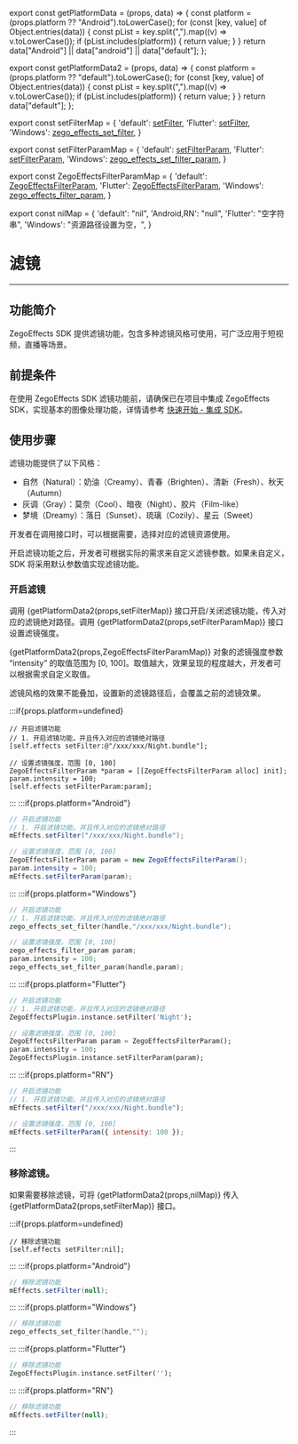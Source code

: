 export const getPlatformData = (props, data) => {
    const platform = (props.platform ?? "Android").toLowerCase();
    for (const [key, value] of Object.entries(data)) {
        const pList = key.split(",").map((v) => v.toLowerCase());
        if (pList.includes(platform)) {
            return value;
        }
    }
    return data["Android"] || data["android"] || data["default"];
};

export const getPlatformData2 = (props, data) => {
    const platform = (props.platform ?? "default").toLowerCase();
    for (const [key, value] of Object.entries(data)) {
        const pList = key.split(",").map((v) => v.toLowerCase());
        if (pList.includes(platform)) {
            return value;
        }
    }
    return data["default"];
};

export const setFilterMap = {
    'default': <a href="@setFilter" target='_blank'>setFilter</a>,
    'Flutter': <a href="https://doc-zh.zego.im/unique-api/ai-effects-sdk/zh/dart_flutter/zego_effects_plugin/ZegoEffectsPlugin/setFilter.html" target='_blank'>setFilter</a>,
    'Windows': <a href="@zego_effects_set_filter" target='_blank'>zego_effects_set_filter</a>,
}

export const setFilterParamMap = {
    'default': <a href="@setFilterParam" target='_blank'>setFilterParam</a>,
    'Flutter': <a href="https://doc-zh.zego.im/unique-api/ai-effects-sdk/zh/dart_flutter/zego_effects_plugin/ZegoEffectsPlugin/setFilterParam.html" target='_blank'>setFilterParam</a>,
    'Windows': <a href="@zego_effects_set_filter_param" target='_blank'>zego_effects_set_filter_param</a>,
}


export const ZegoEffectsFilterParamMap = {
    'default': <a href="@-ZegoEffectsFilterParam" target='_blank'>ZegoEffectsFilterParam</a>,
    'Flutter': <a href="https://doc-zh.zego.im/unique-api/ai-effects-sdk/zh/dart_flutter/zego_effects_defines/ZegoEffectsFilterParam-class.html" target='_blank'>ZegoEffectsFilterParam</a>,
    'Windows': <a href="@zego_effects_filter_param" target='_blank'>zego_effects_filter_param</a>,
}

export const nilMap = {
    'default': "nil",
    'Android,RN': "null",
    'Flutter': "空字符串",
    'Windows': "资源路径设置为空，",
}

# 滤镜

- - -

## 功能简介

ZegoEffects SDK 提供滤镜功能，包含多种滤镜风格可使用，可广泛应用于短视频，直播等场景。

## 前提条件

在使用 ZegoEffects SDK 滤镜功能前，请确保已在项目中集成 ZegoEffects SDK，实现基本的图像处理功能，详情请参考 [快速开始 - 集成 SDK](/ai-effects-macos-objc/quick-starts/import-the-sdk)。

## 使用步骤

滤镜功能提供了以下风格：
- 自然（Natural）：奶油（Creamy）、青春（Brighten）、清新（Fresh）、秋天（Autumn）
- 灰调（Gray）：莫奈（Cool）、暗夜（Night）、胶片（Film-like）
- 梦境（Dreamy）：落日（Sunset）、琉璃（Cozily）、星云（Sweet）

开发者在调用接口时，可以根据需要，选择对应的滤镜资源使用。

开启滤镜功能之后，开发者可根据实际的需求来自定义滤镜参数。如果未自定义，SDK 将采用默认参数值实现滤镜功能。


### 开启滤镜

调用 {getPlatformData2(props,setFilterMap)} 接口开启/关闭滤镜功能，传入对应的滤镜绝对路径。调用 {getPlatformData2(props,setFilterParamMap)} 接口设置滤镜强度。

{getPlatformData2(props,ZegoEffectsFilterParamMap)} 对象的滤镜强度参数 “intensity” 的取值范围为 [0, 100]。取值越大，效果呈现的程度越大，开发者可以根据需求自定义取值。

<Warning title="注意">
滤镜风格的效果不能叠加，设置新的滤镜路径后，会覆盖之前的滤镜效果。
</Warning>

:::if{props.platform=undefined}
```objc
// 开启滤镜功能
// 1. 开启滤镜功能，并且传入对应的滤镜绝对路径
[self.effects setFilter:@"/xxx/xxx/Night.bundle"];

// 设置滤镜强度，范围 [0, 100]
ZegoEffectsFilterParam *param = [[ZegoEffectsFilterParam alloc] init];
param.intensity = 100;
[self.effects setFilterParam:param];
```
:::
:::if{props.platform="Android"}
```java
// 开启滤镜功能
// 1. 开启滤镜功能，并且传入对应的滤镜绝对路径
mEffects.setFilter("/xxx/xxx/Night.bundle");

// 设置滤镜强度，范围 [0, 100]
ZegoEffectsFilterParam param = new ZegoEffectsFilterParam();
param.intensity = 100;
mEffects.setFilterParam(param);
```
:::
:::if{props.platform="Windows"}
```c
// 开启滤镜功能
// 1. 开启滤镜功能，并且传入对应的滤镜绝对路径
zego_effects_set_filter(handle,"/xxx/xxx/Night.bundle");

// 设置滤镜强度，范围 [0, 100]
zego_effects_filter_param param;
param.intensity = 100;
zego_effects_set_filter_param(handle,param);
```
:::
:::if{props.platform="Flutter"}
```dart
// 开启滤镜功能
// 1. 开启滤镜功能，并且传入对应的滤镜绝对路径
ZegoEffectsPlugin.instance.setFilter('Night');

// 设置滤镜强度，范围 [0, 100]
ZegoEffectsFilterParam param = ZegoEffectsFilterParam();
param.intensity = 100;
ZegoEffectsPlugin.instance.setFilterParam(param);
```
:::
:::if{props.platform="RN"}
```javascript
// 开启滤镜功能
// 1. 开启滤镜功能，并且传入对应的滤镜绝对路径
mEffects.setFilter("/xxx/xxx/Night.bundle");

// 设置滤镜强度，范围 [0, 100]
mEffects.setFilterParam({ intensity: 100 });
```
:::

### 移除滤镜。

如果需要移除滤镜，可将 {getPlatformData2(props,nilMap)} 传入 {getPlatformData2(props,setFilterMap)} 接口。

:::if{props.platform=undefined}
```objc
// 移除滤镜功能
[self.effects setFilter:nil];
```
:::
:::if{props.platform="Android"}
```java
// 移除滤镜功能
mEffects.setFilter(null);
```
:::
:::if{props.platform="Windows"}
```c
// 移除滤镜功能
zego_effects_set_filter(handle,"");
```
:::
:::if{props.platform="Flutter"}
```dart
// 移除滤镜功能
ZegoEffectsPlugin.instance.setFilter('');
```
:::
:::if{props.platform="RN"}
```javascript
// 移除滤镜功能
mEffects.setFilter(null);
```
:::
<Content />
